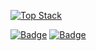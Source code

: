[![Top Stack](https://widget.realdeveloper.pro/api/top?stack=Docker,Ruby,JavaScript)](https://github.com/negabaro)

[![Badge](https://widget.realdeveloper.pro/api/badge?title=Languages%20and%20Framework&badges=JavaScript,React,Vue,Ruby,Ruby%20on%20Rails)](https://github.com/negabaro)
[![Badge](https://widget.realdeveloper.pro/api/badge?title=Database%20and%20DevOps&badges=Linux,MySQL,Docker,AWS%20EC2,AWS%20S3,AWS%20Route%2053,AWS%20RDS,Git,GitHub)](https://github.com/negabaro)
